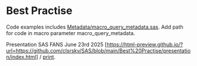 # Best Practise

Code examples includes [Metadata/macro_query_metadata.sas](https://github.com/clsrskv/SAS/blob/main/Metadata/macro_query_metadata.sas). Add path for code in macro parameter macro_query_metadata.

Presentation SAS FANS June 23rd 2025 [https://html-preview.github.io/?url=https://github.com/clsrskv/SAS/blob/main/Best%20Practise/presentation/index.html] / [print](https://html-preview.github.io/?url=https://github.com/clsrskv/SAS/blob/main/Best%20Practise/presentation/index.html?print-pdf).
